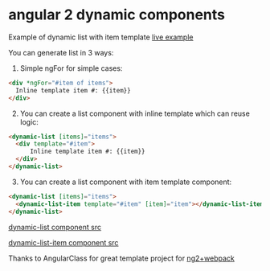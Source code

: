 # angular 2 dynamic components
Example of dynamic list with item template [live example](https://plnkr.co/edit/ollxzUhka77wIXrJGA9t?p=preview)

You can generate list in 3 ways: 

1. Simple ngFor for simple cases:
  ```html
  <div *ngFor="#item of items">
    Inline template item #: {{item}}
  </div>
  ```

2. You can create a list component with inline template which can reuse logic:
  ```html  
  <dynamic-list [items]="items">
    <div template="#item">
        Inline template item #: {{item}}
    </div>
  </dynamic-list> 
  ```

3. You can create a list component with item template component:
  ```html
  <dynamic-list [items]="items">
    <dynamic-list-item template="#item" [item]="item"></dynamic-list-item>
  </dynamic-list> 
  ```
  

[dynamic-list component src](https://github.com/ilio/ng2-dynamic-components/blob/master/src/app/dynamic-list/dynamic-list.component.ts)

[dynamic-list-item component src](https://github.com/ilio/ng2-dynamic-components/blob/master/src/app/dynamic-list/dynamic-list-item-template.component.ts)

Thanks to AngularClass for great template project for [ng2+webpack](https://github.com/AngularClass/angular2-webpack-starter) 
